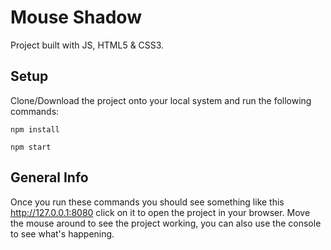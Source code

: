 # Mouse Shadow
Project built with JS, HTML5 & CSS3.

## Setup
Clone/Download the project onto your local system and run the following commands:
```
npm install
```
```
npm start
```

## General Info
Once you run these commands you should see something like this http://127.0.0.1:8080 click on it to open the project in your browser.
Move the mouse around to see the project working, you can also use the console to see what's happening.
